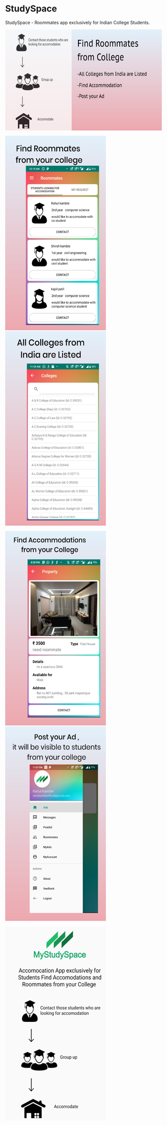 # StudySpace
StudySpace - Roommates app exclusively for Indian College Students. 

<img src="https://github.com/RAHULKAMBLE781998/RoommatesApp/blob/master/Images/6.jpg" width="624" height="324">

<img src="https://github.com/RAHULKAMBLE781998/RoommatesApp/blob/master/Images/1.jpg" width="324" height="624"><img src="https://github.com/RAHULKAMBLE781998/RoommatesApp/blob/master/Images/3.jpg" width="324" height="624">

<img src="https://github.com/RAHULKAMBLE781998/RoommatesApp/blob/master/Images/4.jpg" width="324" height="624"><img src="https://github.com/RAHULKAMBLE781998/RoommatesApp/blob/master/Images/5.jpg" width="324" height="624">

<img src="https://github.com/RAHULKAMBLE781998/RoommatesApp/blob/master/Images/2.jpg" width="324" height="624">





